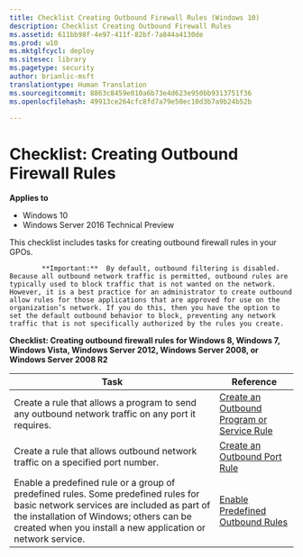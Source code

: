 ```yaml
---
title: Checklist Creating Outbound Firewall Rules (Windows 10)
description: Checklist Creating Outbound Firewall Rules
ms.assetid: 611bb98f-4e97-411f-82bf-7a844a4130de
ms.prod: w10
ms.mktglfcycl: deploy
ms.sitesec: library
ms.pagetype: security
author: brianlic-msft
translationtype: Human Translation
ms.sourcegitcommit: 8863c8459e010a6b73e4d623e950bb9313751f36
ms.openlocfilehash: 49913ce264cfc8fd7a79e50ec10d3b7a9b24b52b

---
```


# Checklist: Creating Outbound Firewall Rules

**Applies to**
-   Windows 10
-   Windows Server 2016 Technical Preview

This checklist includes tasks for creating outbound firewall rules in your GPOs.

>
            **Important:**  By default, outbound filtering is disabled. Because all outbound network traffic is permitted, outbound rules are typically used to block traffic that is not wanted on the network. However, it is a best practice for an administrator to create outbound allow rules for those applications that are approved for use on the organization’s network. If you do this, then you have the option to set the default outbound behavior to block, preventing any network traffic that is not specifically authorized by the rules you create.

**Checklist: Creating outbound firewall rules for Windows 8, Windows 7, Windows Vista, Windows Server 2012, Windows Server 2008, or Windows Server 2008 R2**

| Task | Reference |
| - | - |
| Create a rule that allows a program to send any outbound network traffic on any port it requires. | [Create an Outbound Program or Service Rule](create-an-outbound-program-or-service-rule.md)| 
| Create a rule that allows outbound network traffic on a specified port number. | [Create an Outbound Port Rule](create-an-outbound-port-rule.md)| 
| Enable a predefined rule or a group of predefined rules. Some predefined rules for basic network services are included as part of the installation of Windows; others can be created when you install a new application or network service. | [Enable Predefined Outbound Rules](enable-predefined-outbound-rules.md)| 

 

 

 








<!--HONumber=Jun16_HO4-->


